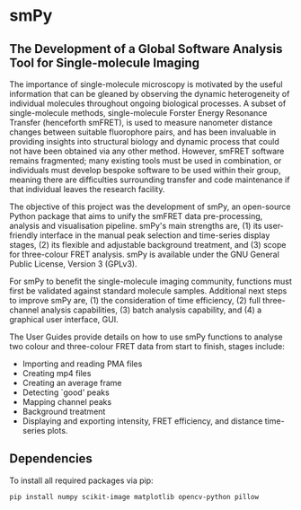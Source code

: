 # smPy

## The Development of a Global Software Analysis Tool for Single-molecule Imaging

The importance of single-molecule microscopy is motivated by the useful information that can be gleaned by observing the dynamic heterogeneity of individual molecules throughout ongoing biological processes. A subset of single-molecule methods, single-molecule Forster Energy Resonance Transfer (henceforth smFRET), is used to measure nanometer distance changes between suitable fluorophore pairs, and has been invaluable in providing insights into structural biology and dynamic process that could not have been obtained via any other method. However, smFRET software remains fragmented; many existing tools must be used in combination, or individuals must develop bespoke software to be used within their group, meaning there are difficulties surrounding transfer and code maintenance if that individual leaves the research facility. 

The objective of this project was the development of smPy, an open-source Python package that aims to unify the smFRET data pre-processing, analysis and visualisation pipeline. smPy's main strengths are, (1) its user-friendly interface in the manual peak selection and time-series display stages, (2) its flexible and adjustable background treatment, and (3) scope for three-colour FRET analysis. smPy is available under the GNU General Public License, Version 3 (GPLv3).

For smPy to benefit the single-molecule imaging community, functions must first be validated against standard molecule samples.
Additional next steps to improve smPy are, (1) the consideration of time efficiency, (2) full three-channel analysis capabilities, (3) batch analysis capability, and (4) a graphical user interface, GUI. 

The User Guides provide details on how to use smPy functions to analyse two colour and three-colour FRET data from start to finish, stages include:
* Importing and reading PMA files
* Creating mp4 files
* Creating an average frame
* Detecting `good' peaks
* Mapping channel peaks
* Background treatment
* Displaying and exporting intensity, FRET efficiency, and distance time-series plots.


## Dependencies

To install all required packages via pip:

```bash
pip install numpy scikit-image matplotlib opencv-python pillow



